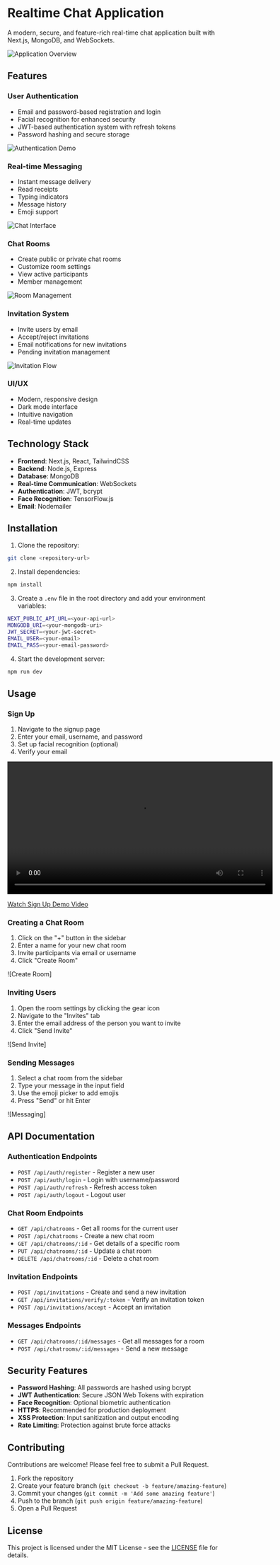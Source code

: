 # Realtime Chat Application

A modern, secure, and feature-rich real-time chat application built with Next.js, MongoDB, and WebSockets.

![Application Overview](URL-to-image)

## Features

### User Authentication
- Email and password-based registration and login
- Facial recognition for enhanced security
- JWT-based authentication system with refresh tokens
- Password hashing and secure storage

![Authentication Demo](URL-to-image)

### Real-time Messaging
- Instant message delivery
- Read receipts
- Typing indicators
- Message history
- Emoji support

![Chat Interface](URL-to-image)

### Chat Rooms
- Create public or private chat rooms
- Customize room settings
- View active participants
- Member management

![Room Management](URL-to-image)

### Invitation System
- Invite users by email
- Accept/reject invitations
- Email notifications for new invitations
- Pending invitation management

![Invitation Flow](URL-to-image)

### UI/UX
- Modern, responsive design
- Dark mode interface
- Intuitive navigation
- Real-time updates

## Technology Stack
- **Frontend**: Next.js, React, TailwindCSS
- **Backend**: Node.js, Express
- **Database**: MongoDB
- **Real-time Communication**: WebSockets
- **Authentication**: JWT, bcrypt
- **Face Recognition**: TensorFlow.js
- **Email**: Nodemailer

## Installation

1. Clone the repository:
```bash
git clone <repository-url>
```

2. Install dependencies:
```bash
npm install
```

3. Create a `.env` file in the root directory and add your environment variables:
```bash
NEXT_PUBLIC_API_URL=<your-api-url>
MONGODB_URI=<your-mongodb-uri>
JWT_SECRET=<your-jwt-secret>
EMAIL_USER=<your-email>
EMAIL_PASS=<your-email-password>
```

4. Start the development server:
```bash
npm run dev
```

## Usage

### Sign Up
1. Navigate to the signup page
2. Enter your email, username, and password
3. Set up facial recognition (optional)
4. Verify your email

<div align="center">
  <video src="app/screenshots/chat-app.mp4" width="600" controls></video>
</div>

[Watch Sign Up Demo Video](app/screenshots/chat-app.mp4)

### Creating a Chat Room
1. Click on the "+" button in the sidebar
2. Enter a name for your new chat room
3. Invite participants via email or username
4. Click "Create Room"

![Create Room]

### Inviting Users
1. Open the room settings by clicking the gear icon
2. Navigate to the "Invites" tab
3. Enter the email address of the person you want to invite
4. Click "Send Invite"

![Send Invite]

### Sending Messages
1. Select a chat room from the sidebar
2. Type your message in the input field
3. Use the emoji picker to add emojis
4. Press "Send" or hit Enter

![Messaging]

## API Documentation

### Authentication Endpoints
- `POST /api/auth/register` - Register a new user
- `POST /api/auth/login` - Login with username/password
- `POST /api/auth/refresh` - Refresh access token
- `POST /api/auth/logout` - Logout user

### Chat Room Endpoints
- `GET /api/chatrooms` - Get all rooms for the current user
- `POST /api/chatrooms` - Create a new chat room
- `GET /api/chatrooms/:id` - Get details of a specific room
- `PUT /api/chatrooms/:id` - Update a chat room
- `DELETE /api/chatrooms/:id` - Delete a chat room

### Invitation Endpoints
- `POST /api/invitations` - Create and send a new invitation
- `GET /api/invitations/verify/:token` - Verify an invitation token
- `POST /api/invitations/accept` - Accept an invitation

### Messages Endpoints
- `GET /api/chatrooms/:id/messages` - Get all messages for a room
- `POST /api/chatrooms/:id/messages` - Send a new message

## Security Features
- **Password Hashing**: All passwords are hashed using bcrypt
- **JWT Authentication**: Secure JSON Web Tokens with expiration
- **Face Recognition**: Optional biometric authentication
- **HTTPS**: Recommended for production deployment
- **XSS Protection**: Input sanitization and output encoding
- **Rate Limiting**: Protection against brute force attacks

## Contributing
Contributions are welcome! Please feel free to submit a Pull Request.

1. Fork the repository
2. Create your feature branch (`git checkout -b feature/amazing-feature`)
3. Commit your changes (`git commit -m 'Add some amazing feature'`)
4. Push to the branch (`git push origin feature/amazing-feature`)
5. Open a Pull Request

## License
This project is licensed under the MIT License - see the [LICENSE](LICENSE) file for details.

